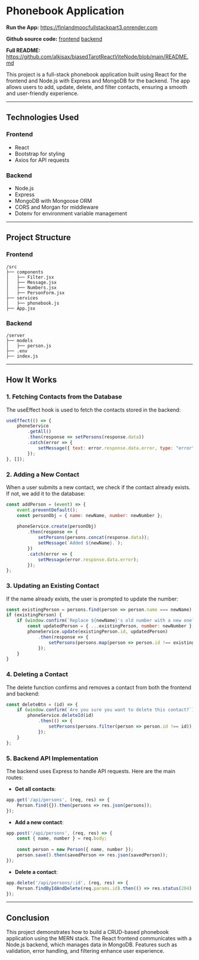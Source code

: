 # Phonebook Application

**Run the App:** https://finlandmoocfullstackpart3.onrender.com

**Github source code:** [frontend](https://github.com/alkisax/FinlandMOOCFullStack/tree/master/part2/phonebook) [backend](https://github.com/alkisax/FinlandMoocFullStackPart3)

**Full README:** https://github.com/alkisax/biasedTarotReactViteNode/blob/main/README.md



This project is a full-stack phonebook application built using React for the frontend and Node.js with Express and MongoDB for the backend. The app allows users to add, update, delete, and filter contacts, ensuring a smooth and user-friendly experience.

---

## Technologies Used

### Frontend
- React
- Bootstrap for styling
- Axios for API requests

### Backend
- Node.js
- Express
- MongoDB with Mongoose ORM
- CORS and Morgan for middleware
- Dotenv for environment variable management

---

## Project Structure

### Frontend
```
/src
├── components
│   ├── Filter.jsx
│   ├── Message.jsx
│   ├── Numbers.jsx
│   ├── PersonForm.jsx
├── services
│   ├── phonebook.js
├── App.jsx
```

### Backend
```
/server
├── models
│   ├── person.js
├── .env
├── index.js
```

---

## How It Works

### 1. Fetching Contacts from the Database

The useEffect hook is used to fetch the contacts stored in the backend:

```jsx
useEffect(() => {
    phoneService
        .getAll()
        .then(response => setPersons(response.data))
        .catch(error => {
            setMessage({ text: error.response.data.error, type: "error" });
        });
}, []);
```

### 2. Adding a New Contact

When a user submits a new contact, we check if the contact already exists. If not, we add it to the database:

```jsx
const addPerson = (event) => {
    event.preventDefault();
    const personObj = { name: newName, number: newNumber };
    
    phoneService.create(personObj)
        .then(response => {
            setPersons(persons.concat(response.data));
            setMessage(`Added ${newName}.`);
        })
        .catch(error => {
            setMessage(error.response.data.error);
        });
};
```

### 3. Updating an Existing Contact

If the name already exists, the user is prompted to update the number:

```jsx
const existingPerson = persons.find(person => person.name === newName);
if (existingPerson) {
    if (window.confirm(`Replace ${newName}'s old number with a new one?`)) {
        const updatedPerson = { ...existingPerson, number: newNumber };
        phoneService.update(existingPerson.id, updatedPerson)
            .then(response => {
                setPersons(persons.map(person => person.id !== existingPerson.id ? person : response.data));
            });
    }
}
```

### 4. Deleting a Contact

The delete function confirms and removes a contact from both the frontend and backend:

```jsx
const deleteBtn = (id) => {
    if (window.confirm(`Are you sure you want to delete this contact?`)) {
        phoneService.deleteId(id)
            .then(() => {
                setPersons(persons.filter(person => person.id !== id));
            });
    }
};
```

### 5. Backend API Implementation

The backend uses Express to handle API requests. Here are the main routes:

- **Get all contacts**:

```js
app.get('/api/persons', (req, res) => {
    Person.find({}).then(persons => res.json(persons));
});
```

- **Add a new contact**:

```js
app.post('/api/persons', (req, res) => {
    const { name, number } = req.body;
    
    const person = new Person({ name, number });
    person.save().then(savedPerson => res.json(savedPerson));
});
```

- **Delete a contact**:

```js
app.delete('/api/persons/:id', (req, res) => {
    Person.findByIdAndDelete(req.params.id).then(() => res.status(204).end());
});
```

---

## Conclusion
This project demonstrates how to build a CRUD-based phonebook application using the MERN stack. The React frontend communicates with a Node.js backend, which manages data in MongoDB. Features such as validation, error handling, and filtering enhance user experience.

